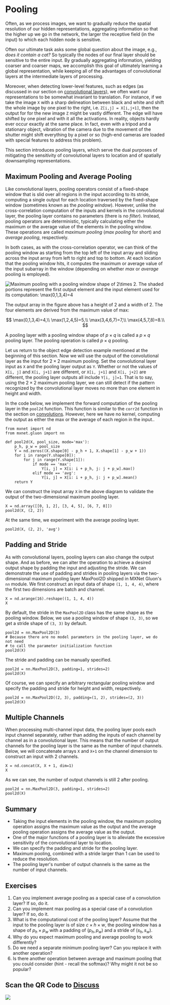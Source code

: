 # Pooling

Often, as we process images, we want to gradually
reduce the spatial resolution of our hidden representations,
aggregating information so that
the higher up we go in the network,
the larger the receptive field (in the input)
to which each hidden node is sensitive.

Often our ultimate task asks some global question about the image,
e.g., *does it contain a cat?*
So typically the nodes of our final layer should be sensitive
to the entire input. 
By gradually aggregating information, yielding coarser and coarser maps,
we accomplish this goal of ultimately learning a global representation,
while keeping all of the advantages of convolutional layers at the intermediate layers of processing.


Moreover, when detecting lower-level features, such as edges 
(as discussed in our section on [convolutional layers](conv-layer.md)), 
we often want our representations to be somewhat invariant to translation. 
For instance, if we take the image `X` 
with a sharp delineation between black and white 
and shift the whole image by one pixel to the right, 
i.e. `Z[i,j] = X[i,j+1]`, 
then the output for for the new image `Z` might be vastly different. 
The edge will have shifted by one pixel and with it all the activations. 
In reality, objects hardly ever occur exactly at the same place. 
In fact, even with a tripod and a stationary object, 
vibration of the camera due to the movement of the shutter 
might shift everything by a pixel or so 
(high-end cameras are loaded with special features to address this problem). 

This section introduces pooling layers, 
which serve the dual purposes of 
mitigating the sensitivity of convolutional layers to location 
and of spatially downsampling representations.

## Maximum Pooling and Average Pooling

Like convolutional layers, pooling operators
consist of a fixed-shape window that is slid over 
all regions in the input according to its stride,
computing a single output for each location traversed 
by the fixed-shape window (sometimes known as the *pooling window*). 
However, unlike the cross-correlation computation 
of the inputs and kernels in the convolutional layer, 
the pooling layer contains no parameters (there is no *filter*).
Instead, pooling operators are deterministic, 
typically calculating either the maximum or the average value 
of the elements in the pooling window. 
These operations are called *maximum pooling* (*max pooling* for short) 
and *average pooling*, respectively. 

In both cases, as with the cross-correlation operator,
we can think of the pooling window 
as starting from the top left of the input array
and sliding across the input array from left to right and top to bottom. 
At each location that the pooling window hits, 
it computes the maximum or average 
value of the input subarray in the window
(depending on whether *max* or *average* pooling is employed).


![Maximum pooling with a pooling window shape of $2\times 2$. The shaded portions represent the first output element and the input element used for its computation: $\max(0,1,3,4)=4$](../img/pooling.svg)

The output array in the figure above has a height of 2 and a width of 2. 
The four elements are derived from the maximum value of $\text{max}$:

$$
\max(0,1,3,4)=4,\\
\max(1,2,4,5)=5,\\
\max(3,4,6,7)=7,\\
\max(4,5,7,8)=8.\\
$$

A pooling layer with a pooling window shape of $p \times q$ 
is called a $p \times q$ pooling layer. 
The pooling operation is called $p \times q$ pooling.

Let us return to the object edge detection example 
mentioned at the beginning of this section.
Now we will use the output of the convolutional layer 
as the input for $2\times 2$ maximum pooling. 
Set the convolutional layer input as `X` and the pooling layer output as `Y`. Whether or not the values of `X[i, j]` and `X[i, j+1]` are different, 
or `X[i, j+1]` and `X[i, j+2]` are different, 
the pooling layer outputs all include `Y[i, j]=1`. 
That is to say, using the $2\times 2$ maximum pooling layer, 
we can still detect if the pattern recognized by the convolutional layer 
moves no more than one element in height and width.

In the code below, we implement the forward computation 
of the pooling layer in the `pool2d` function. 
This function is similar to the `corr2d` function 
in the section on [convolutions](conv-layer.md). 
However, here we have no kernel, computing the output 
as either the max or the average of each region in the input..

```{.python .input  n=11}
from mxnet import nd
from mxnet.gluon import nn

def pool2d(X, pool_size, mode='max'):
    p_h, p_w = pool_size
    Y = nd.zeros((X.shape[0] - p_h + 1, X.shape[1] - p_w + 1))
    for i in range(Y.shape[0]):
        for j in range(Y.shape[1]):
            if mode == 'max':
                Y[i, j] = X[i: i + p_h, j: j + p_w].max()
            elif mode == 'avg':
                Y[i, j] = X[i: i + p_h, j: j + p_w].mean()
    return Y
```

We can construct the input array `X` in the above diagram to validate the output of the two-dimensional maximum pooling layer.

```{.python .input  n=13}
X = nd.array([[0, 1, 2], [3, 4, 5], [6, 7, 8]])
pool2d(X, (2, 2))
```

At the same time, we experiment with the average pooling layer.

```{.python .input  n=14}
pool2d(X, (2, 2), 'avg')
```

## Padding and Stride

As with convolutional layers, pooling layers 
can also change the output shape.
And as before, we can alter the operation to achieve a desired output shape 
by padding the input and adjusting the stride. 
We can demonstrate the use of padding and strides 
in pooling layers via the two-dimensional maximum pooling layer MaxPool2D 
shipped in MXNet Gluon's `nn` module. 
We first construct an input data of shape `(1, 1, 4, 4)`, 
where the first two dimensions are batch and channel.

```{.python .input  n=15}
X = nd.arange(16).reshape((1, 1, 4, 4))
X
```

By default, the stride in the `MaxPool2D` class 
has the same shape as the pooling window. 
Below, we use a pooling window of shape `(3, 3)`, 
so we get a stride shape of `(3, 3)` by default.

```{.python .input  n=16}
pool2d = nn.MaxPool2D(3)
# Because there are no model parameters in the pooling layer, we do not need
# to call the parameter initialization function
pool2d(X)
```

The stride and padding can be manually specified.

```{.python .input  n=7}
pool2d = nn.MaxPool2D(3, padding=1, strides=2)
pool2d(X)
```

Of course, we can specify an arbitrary rectangular pooling window 
and specify the padding and stride for height and width, respectively.

```{.python .input  n=8}
pool2d = nn.MaxPool2D((2, 3), padding=(1, 2), strides=(2, 3))
pool2d(X)
```

## Multiple Channels

When processing multi-channel input data, 
the pooling layer pools each input channel separately, 
rather than adding the inputs of each channel by channel 
as in a convolutional layer. 
This means that the number of output channels for the pooling layer 
is the same as the number of input channels. 
Below, we will concatenate arrays `X` and `X+1` 
on the channel dimension to construct an input with 2 channels.

```{.python .input  n=9}
X = nd.concat(X, X + 1, dim=1)
X
```

As we can see, the number of output channels is still 2 after pooling.

```{.python .input  n=10}
pool2d = nn.MaxPool2D(3, padding=1, strides=2)
pool2d(X)
```

## Summary

* Taking the input elements in the pooling window, the maximum pooling operation assigns the maximum value as the output and the average pooling operation assigns the average value as the output.
* One of the major functions of a pooling layer is to alleviate the excessive sensitivity of the convolutional layer to location.
* We can specify the padding and stride for the pooling layer.
* Maximum pooling, combined with a stride larger than 1 can be used to reduce the resolution.
* The pooling layer's number of output channels is the same as the number of input channels.


## Exercises

1. Can you implement average pooling as a special case of a convolution layer? If so, do it.
1. Can you implement max pooling as a special case of a convolution layer? If so, do it.
1. What is the computational cost of the pooling layer? Assume that the input to the pooling layer is of size $c\times h\times w$, the pooling window has a shape of $p_h\times p_w$ with a padding of $(p_h, p_w)$ and a stride of $(s_h, s_w)$.
1. Why do you expect maximum pooling and average pooling to work differently?
1. Do we need a separate minimum pooling layer? Can you replace it with another operation?
1. Is there another operation between average and maximum pooling that you could consider (hint - recall the softmax)? Why might it not be so popular?

## Scan the QR Code to [Discuss](https://discuss.mxnet.io/t/2352)

![](../img/qr_pooling.svg)
